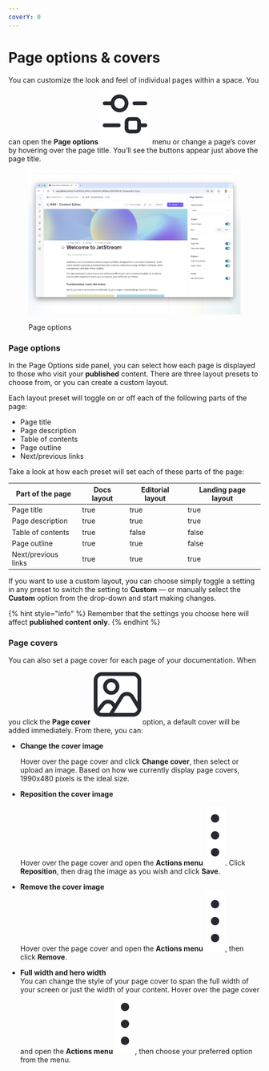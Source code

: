 ```yaml
---
coverY: 0
---
```


# Page options & covers

You can customize the look and feel of individual pages within a space. You can open the **Page options** <picture><source srcset="../../.gitbook/assets/Sort dark.png" media="(prefers-color-scheme: dark)"><img src="../../.gitbook/assets/Sort light.png" alt="" data-size="line"></picture> menu or change a page’s cover by hovering over the page title. You’ll see the buttons appear just above the page title.

<figure><img src="../../.gitbook/assets/editor-page-options.png" alt=""><figcaption><p>Page options</p></figcaption></figure>

### Page options

In the Page Options side panel, you can select how each page is displayed to those who visit your **published** content. There are three layout presets to choose from, or you can create a custom layout.

Each layout preset will toggle on or off each of the following parts of the page:

* Page title
* Page description
* Table of contents
* Page outline
* Next/previous links

Take a look at how each preset will set each of these parts of the page:

<table data-full-width="true"><thead><tr><th>Part of the page</th><th data-type="checkbox">Docs layout</th><th data-type="checkbox">Editorial layout</th><th data-type="checkbox">Landing page layout</th></tr></thead><tbody><tr><td>Page title</td><td>true</td><td>true</td><td>true</td></tr><tr><td>Page description</td><td>true</td><td>true</td><td>true</td></tr><tr><td>Table of contents</td><td>true</td><td>false</td><td>false</td></tr><tr><td>Page outline</td><td>true</td><td>true</td><td>false</td></tr><tr><td>Next/previous links</td><td>true</td><td>true</td><td>true</td></tr></tbody></table>

If you want to use a custom layout, you can choose simply toggle a setting in any preset to switch the setting to **Custom** — or manually select the **Custom** option from the drop-down and start making changes.&#x20;

{% hint style="info" %}
Remember that the settings you choose here will affect **published content only**.
{% endhint %}

### Page covers

You can also set a page cover for each page of your documentation. When you click the **Page cover** <picture><source srcset="../../.gitbook/assets/Files dark.png" media="(prefers-color-scheme: dark)"><img src="../../.gitbook/assets/Files light.png" alt="" data-size="line"></picture>option, a default cover will be added immediately. From there, you can:

*   **Change the cover image**

    Hover over the page cover and click **Change cover**, then select or upload an image. Based on how we currently display page covers, 1990x480 pixels is the ideal size.
*   **Reposition the cover image**

    Hover over the page cover and open the **Actions menu** <img src="../../.gitbook/assets/Actions menu.png" alt="" data-size="line">. Click **Reposition**, then drag the image as you wish and click **Save**.
* **Remove the cover image**\
  Hover over the page cover and open the **Actions menu** <img src="../../.gitbook/assets/Actions menu.png" alt="" data-size="line">, then click **Remove**.
* **Full width and hero width**\
  You can change the style of your page cover to span the full width of your screen or just the width of your content. Hover over the page cover and open the **Actions menu** <img src="../../.gitbook/assets/Actions menu.png" alt="" data-size="line">, then choose your preferred option from the menu.
